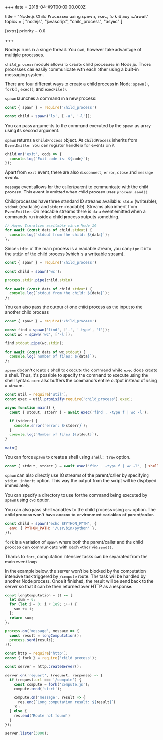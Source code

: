 
+++
date = 2018-04-09T00:00:00.000Z


title = "Node.js Child Processes using spawn, exec, fork & async/await"
topics = [ "nodejs", "javascript", "child_process", "async" ]

[extra]
priority = 0.8

+++

Node.js runs in a single thread. You can, however take advantage of multiple processes.

`child_process` module allows to create child processes in Node.js. Those
processes can easily communicate with each other using a built-in messaging system.

There are four different ways to create a child process in Node: `spawn()`, `fork()`, `exec()`, and `execFile()`.

`spawn` launches a command in a new process:

```js
const { spawn } = require('child_process')

const child = spawn('ls', ['-a', '-l']);
```

You can pass arguments to the command executed by the `spawn` as array using its second argument.

`spawn` returns a `ChildProcess` object. As `ChildProcess` inherits from `EventEmitter` you can register handlers for
events on it.

```js
child.on('exit', code => {
  console.log(`Exit code is: ${code}`);
});
```

Apart from `exit` event, there are also `disconnect`, `error`, `close` and
`message` events.

`message` event allows for the caller/parent to communicate with the child
process. This event is emitted when child process uses `process.send()`.

Child processes have three standard IO streams available: `stdin` (writeable),
`stdout` (readable) and `stderr` (readable). Streams also inherit from
`EventEmitter`. On readable streams there is `data` event emitted when a
commands run inside a child process outputs something.

```js
// Async Iteration available since Node 10
for await (const data of child.stdout) {
  console.log(`stdout from the child: ${data}`);
};
```

Since `stdin` of the main process is a readable stream, you can `pipe` it into
the `stdin` of the child process (which is a writeable stream).

```js
const { spawn } = require('child_process')

const child = spawn('wc');

process.stdin.pipe(child.stdin)

for await (const data of child.stdout) {
  console.log(`stdout from the child: ${data}`);
};
```

You can also pass the output of one child process as the input to the another
child process.

```js
const { spawn } = require('child_process')

const find = spawn('find', ['.', '-type', 'f']);
const wc = spawn('wc', ['-l']);

find.stdout.pipe(wc.stdin);

for await (const data of wc.stdout) {
  console.log(`number of files: ${data}`);
};
```

`spawn` doesn't create a shell to execute the command while `exec` does create a
shell. Thus, it's possible to specify the command to execute using the shell
syntax. `exec` also buffers the command's entire output instead of using a stream.

```js
const util = require('util');
const exec = util.promisify(require('child_process').exec);

async function main() {
  const { stdout, stderr } = await exec('find . -type f | wc -l');

  if (stderr) {
    console.error(`error: ${stderr}`);
  }
  console.log(`Number of files ${stdout}`);
}

main()
```

You can force `spawn` to create a shell using `shell: true` option.

```js
const { stdout, stderr } = await exec('find . -type f | wc -l', { shell: true });
```

`spawn` can also directly use IO streams of the parent/caller by specifying
`stdio: inherit` option. This way the output from the script will be displayed
immediately.

You can specify a directory to use for the command being executed by `spawn`
using `cwd` option.

You can also pass shell variables to the child process using `env` option. The
child process won't have access to environment variables of parent/caller.

```js
const child = spawn('echo $PYTHON_PYTH', {
  env: { PYTHON_PATH: '/usr/bin/python' },
});
```

`fork` is a variation of `spawn` where both the parent/caller and the child
process can communicate with each other via `send()`.

Thanks to `fork`, computation intensive tasks can be separated from the main
event loop.

In the example below, the server won't be blocked by the computation
intensive task triggered by `/compute` route. The task will be handled by
another Node process. Once it finished, the result will be send back to the
server so that it can be then returned over HTTP as a response.

```js
const longComputation = () => {
  let sum = 0;
  for (let i = 0; i < 1e9; i++) {
    sum += i;
  };
  return sum;
};

process.on('message', message => {
  const result = longComputation();
  process.send(result);
});
```

```js
const http = require('http');
const { fork } = require('child_process');

const server = http.createServer();

server.on('request', (request, response) => {
  if (request.url === '/compute') {
    const compute = fork('compute.js');
    compute.send('start');

    compute.on('message', result => {
      res.end(`Long computation result: ${result}`)
    });
  } else {
    res.end('Route not found')
  }
});

server.listen(3000);
```
